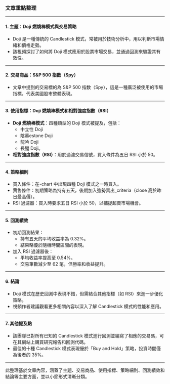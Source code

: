 ### 文章重點整理

---

#### 1. 主題：Doji 燃燒棒模式與交易策略  
- Doji 是一種傳統的 Candlestick 模式，常被用於技術分析中，用以判斷市場情緒和價格走勢。  
- 該視頻探討了如何將 Doji 模式應用於股票市場交易，並通過回測來驗證其有效性。

---

#### 2. 交易商品：S&P 500 指數（Spy）  
- 文章中提到的交易標的為 S&P 500 指数（Spy），這是一種廣泛被使用的市場指標，代表美國股市整體表現。  

---

#### 3. 使用指標：Doji 燃燒棒模式和相對強度指數（RSI）  
- **Doji 燃燒棒模式**：四種類型的 Doji 模式被提及，包括：  
  - 中立性 Doji  
  - 陰墓estone Doji  
  - 龍吟 Doji  
  - 長腿 Doji。  
- **相對強度指數（RSI）**：用於過濾交易信號，買入條件為五日 RSI 小於 50。

---

#### 4. 策略細則  
- 買入條件：在-chart 中出現四種 Doji 模式之一時買入。  
- 賈售條件：初期策略為持有五天，後期加入強勢賣出_criteria（close 高於昨日最高價）。  
- RSI 過濾器：買入時要求五日 RSI 小於 50，以捕捉超賣市場機會。  

---

#### 5. 回測績效  
- 初期回測結果：  
  - 持有五天的平均收益率為 0.32%。  
  - 結果略優於隨機時間區間的表現。  
- 加入 RSI 過濾器後：  
  - 平均收益率提高至 0.54%。  
  - 交易筆數減少至 62 笔，但勝率和收益提升。  

---

#### 6. 結論  
- Doji 模式在歷史回測中表現不錯，但需結合其他指標（如 RSI）來進一步優化策略。  
- 視頻作者建議觀看更多相關內容以深入了解 Candlestick 模式的性能和應用。  

---

#### 7. 其他提及點  
- 該團隊已對所有已知的 Candlestick 模式進行回測並編寫了相應的交易碼，可在其網站上購買研究報告和回測代碼。  
- 最佳的十種 Candlestick 模式表現優於「Buy and Hold」策略，投資時間僅為後者的 35%。  

---

此整理基於文章內容，涵蓋了主題、交易商品、使用指標、策略細則、回測績效和結論等主要方面，並以小節形式清晰分類。

